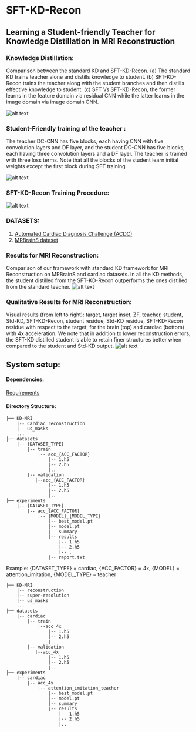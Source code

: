 # SFT-KD-Recon
## Learning a Student-friendly Teacher for Knowledge Distillation in MRI Reconstruction

### Knowledge Distillation:

Comparison between the standard KD and SFT-KD-Recon. (a) The standard KD trains teacher alone and distills knowledge to student. (b) SFT-KD-Recon trains the
teacher along with the student branches and then distills effective knowledge to student. (c) SFT Vs SFT-KD-Recon, the former learns in the feature domain via residual CNN while the latter learns in the image domain via image domain CNN.

![alt text](https://github.com/GayathriMatcha/SFTN-KD-Recon/blob/main/Images/sft_overview.png?raw=true)

### Student-Friendly training of the teacher :

The teacher DC-CNN has five blocks, each having CNN with five convolution layers and DF layer, and the student DC-CNN has five blocks, each having three convolution layers and a DF layer. The teacher is trained with three loss terms. Note that all the blocks of the student learn initial weights except the first block during SFT training.

![alt text](https://github.com/GayathriMatcha/SFTN-KD-Recon/blob/main/Images/SFT_teacher.png?raw=true)

### SFT-KD-Recon Training Procedure:

![alt text](https://github.com/GayathriMatcha/SFTN-KD-Recon/blob/main/Images/algorithm.png?raw=true)


### DATASETS:
1. [Automated Cardiac Diagnosis Challenge (ACDC)](https://ieeexplore.ieee.org/document/8360453)
2. [MRBrainS dataset](https://www.hindawi.com/journals/cin/2015/813696/)

### Results for MRI Reconstruction: 
Comparison of our framework with standard KD framework for MRI Reconstruction on MRBrainS and cardiac datasets. In all the KD methods, the student distilled from the SFT-KD-Recon outperforms the ones distilled from the standard teacher.
![alt text](https://github.com/GayathriMatcha/SFTN-KD-Recon/blob/main/Images/results.png?raw=true)

### Qualitative Results for MRI Reconstruction:
Visual results (from left to right): target, target inset, ZF, teacher, student, Std-KD, SFT-KD-Recon, student residue, Std-KD residue, SFT-KD-Recon residue with respect to the target, for the brain (top) and cardiac (bottom) with 4x acceleration. We note that in addition to lower reconstruction errors, the SFT-KD distilled student is able to retain finer structures better when compared to the student and Std-KD output.
![alt text](https://github.com/GayathriMatcha/SFTN-KD-Recon/blob/main/Images/Quant_result.png?raw=true)

## System setup:
#### Dependencies:
[Requirements](https://github.com/GayathriMatcha/SFT-KD-Recon/blob/main/requirements.txt)

#### Directory Structure:
```
├── KD-MRI
    |-- Cardiac_reconstruction
    |-- us_masks
    ...
├── datasets
    |-- {DATASET_TYPE}
        |-- train
            |-- acc_{ACC_FACTOR}
                |-- 1.h5
                |-- 2.h5
                |..
        |-- validation
           |--acc_{ACC_FACTOR}
                |-- 1.h5
                |-- 2.h5
                |..
├── experiments
    |-- {DATASET_TYPE}
        |-- acc_{ACC_FACTOR}
            |-- {MODEL}_{MODEL_TYPE}
                |-- best_model.pt
                |-- model.pt
                |-- summary
                |-- results
                    |-- 1.h5
                    |-- 2.h5
                    |-- .
                |-- report.txt
```

Example: {DATASET_TYPE} = cardiac, {ACC_FACTOR} = 4x, {MODEL} = attention_imitation, {MODEL_TYPE} = teacher
```
├── KD-MRI
    |-- reconstruction
    |-- super-resolution
    |-- us_masks
    ...
├── datasets
    |-- cardiac
        |-- train
            |--acc_4x
                |-- 1.h5
                |-- 2.h5
                |..
        |-- validation
           |--acc_4x
                |-- 1.h5
                |-- 2.h5
                |..
├── experiments
    |-- cardiac
        |-- acc_4x
            |-- attention_imitation_teacher
                |-- best_model.pt
                |-- model.pt
                |-- summary
                |-- results
                    |-- 1.h5
                    |-- 2.h5
                    |..
```


